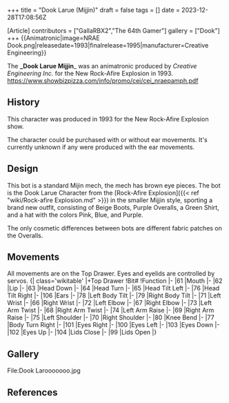 +++
title = "Dook Larue (Mijjin)"
draft = false
tags = []
date = 2023-12-28T17:08:56Z

[Article]
contributors = ["GallaRBX2","The 64th Gamer"]
gallery = ["Dook"]
+++
{{Animatronic|image=NRAE Dook.png|releasedate=1993|finalrelease=1995|manufacturer=Creative Engineering}}

The **_Dook Larue Mijjin**_ was an animatronic produced by _Creative Engineering Inc._ for the New Rock-Afire Explosion in 1993. <ref>https://www.showbizpizza.com/info/promo/cei/cei_nraepamph.pdf</ref>

## History ##
This character was produced in 1993 for the New Rock-Afire Explosion show.

The character could be purchased with or without ear movements. It's currently unknown if any were produced with the ear movements.

## Design ##
This bot is a standard Mijin mech, the mech has brown eye pieces. The bot is the Dook Larue Character from the [Rock-Afire Explosion]({{< ref "wiki/Rock-afire Explosion.md" >}}) in the smaller Mijjin style, sporting a brand new outfit, consisting of Beige Boots, Purple Overalls, a Green Shirt, and a hat with the colors Pink, Blue, and Purple.

The only cosmetic differences between bots are different fabric patches on the Overalls.

## Movements ##
All movements are on the Top Drawer. Eyes and eyelids are controlled by servos.
{| class='wikitable'
|+Top Drawer
!Bit#
!Function
|-
|61
|Mouth
|-
|62
|Lip
|-
|63
|Head Down
|-
|64
|Head Turn
|-
|65
|Head Tilt Left
|-
|76
|Head Tilt Right
|-
|106
|Ears
|-
|78
|Left Body Tilt
|-
|79
|Right Body Tilt
|-
|71
|Left Wrist
|-
|66
|Right Wrist
|-
|72
|Left Elbow
|-
|67
|Right Elbow
|-
|73
|Left Arm Twist
|-
|68
|Right Arm Twist
|-
|74
|Left Arm Raise
|-
|69
|Right Arm Raise
|-
|75
|Left Shoulder
|-
|70
|Right Shoulder
|-
|80
|Knee Bend
|-
|77
|Body Turn Right
|-
|101
|Eyes Right
|-
|100
|Eyes Left
|-
|103
|Eyes Down
|-
|102
|Eyes Up
|-
|104
|Lids Close
|-
|99
|Lids Open
|}

## Gallery ##
<gallery>
File:Dook Larooooooo.jpg
</gallery>

## References ##
<references />